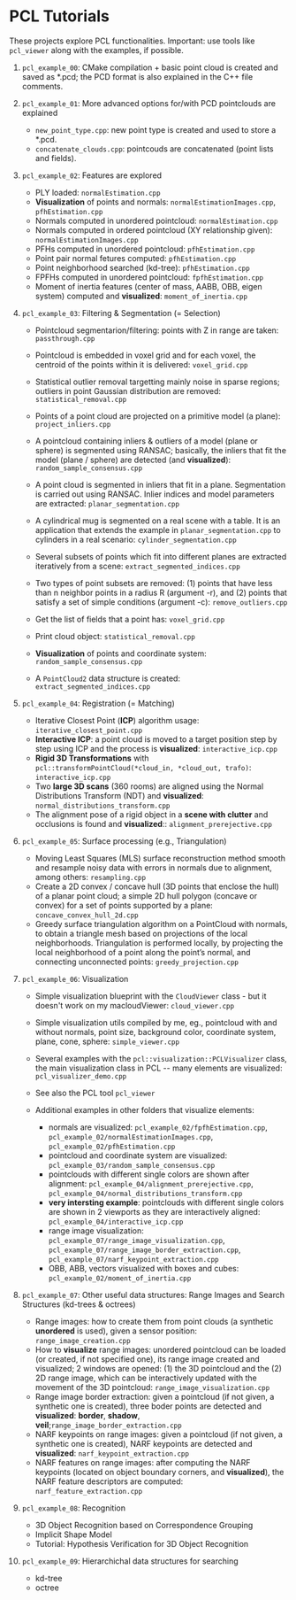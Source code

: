 # PCL Tutorials

These projects explore PCL functionalities.
Important: use tools like `pcl_viewer` along with the examples, if possible.

1. `pcl_example_00`: CMake compilation + basic point cloud is created and saved as *.pcd; the PCD format is also explained in the C++ file comments.

2. `pcl_example_01`: More advanced options for/with PCD pointclouds are explained

    - `new_point_type.cpp`: new point type is created and used to store a *.pcd.
    - `concatenate_clouds.cpp`: pointcouds are concatenated (point lists and fields).

3. `pcl_example_02`: Features are explored

    - PLY loaded: `normalEstimation.cpp`
    - **Visualization** of points and normals: `normalEstimationImages.cpp`, `pfhEstimation.cpp`
    - Normals computed in unordered pointcloud: `normalEstimation.cpp`
    - Normals computed in ordered pointcloud (XY relationship given): `normalEstimationImages.cpp`
    - PFHs computed in unordered pointcloud: `pfhEstimation.cpp`
    - Point pair normal fetures computed: `pfhEstimation.cpp`
    - Point neighborhood searched (kd-tree): `pfhEstimation.cpp`
    - FPFHs computed in unordered pointcloud: `fpfhEstimation.cpp`
    - Moment of inertia features (center of mass, AABB, OBB, eigen system) computed and **visualized**: `moment_of_inertia.cpp`

4. `pcl_example_03`: Filtering & Segmentation (= Selection)

    - Pointcloud segmentarion/filtering: points with Z in range are taken: `passthrough.cpp`
    - Pointcloud is embedded in voxel grid and for each voxel, the centroid of the points within it is delivered: `voxel_grid.cpp`
    - Statistical outlier removal targetting mainly noise in sparse regions; outliers in point Gaussian distribution are removed: `statistical_removal.cpp`
    - Points of a point cloud are projected on a primitive model (a plane): `project_inliers.cpp`
    - A pointcloud containing inliers & outliers of a model (plane or sphere) is segmented using RANSAC; basically, the inliers that fit the model (plane / sphere) are detected (and **visualized**): `random_sample_consensus.cpp`
    - A point cloud is segmented in inliers that fit in a plane. Segmentation is carried out using RANSAC. Inlier indices and model parameters are extracted: `planar_segmentation.cpp`
    - A cylindrical mug is segmented on a real scene with a table. It is an application that extends the example in `planar_segmentation.cpp` to cylinders in a real scenario: `cylinder_segmentation.cpp`
    - Several subsets of points which fit into different planes are extracted iteratively from a scene: `extract_segmented_indices.cpp`
    - Two types of point subsets are removed: (1) points that have less than n neighbor points in a radius R (argument -r), and (2) points that satisfy a set of simple conditions (argument -c): `remove_outliers.cpp`

    - Get the list of fields that a point has: `voxel_grid.cpp`
    - Print cloud object: `statistical_removal.cpp`
    - **Visualization** of points and coordinate system: `random_sample_consensus.cpp`
    - A `PointCloud2` data structure is created: `extract_segmented_indices.cpp`

5. `pcl_example_04`: Registration (= Matching) 

    - Iterative Closest Point (**ICP**) algorithm usage: `iterative_closest_point.cpp`
    - **Interactive ICP**: a point cloud is moved to a target position step by step using ICP and the process is **visualized**: `interactive_icp.cpp`
    - **Rigid 3D Transformations** with `pcl::transformPointCloud(*cloud_in, *cloud_out, trafo)`: `interactive_icp.cpp`
    - Two **large 3D scans** (360 rooms) are aligned using the Normal Distributions Transform (NDT) and **visualized**: `normal_distributions_transform.cpp`
    - The alignment pose of a rigid object in a **scene with clutter** and occlusions is found and **visualized**:: `alignment_prerejective.cpp`

6. `pcl_example_05`: Surface processing (e.g., Triangulation)

    - Moving Least Squares (MLS) surface reconstruction method smooth and resample noisy data with errors in normals due to alignment, among others: `resampling.cpp`
    - Create a 2D convex / concave hull (3D points that enclose the hull) of a planar point cloud; a simple 2D hull polygon (concave or convex) for a set of points supported by a plane: `concave_convex_hull_2d.cpp`
    - Greedy surface triangulation algorithm on a PointCloud with normals, to obtain a triangle mesh based on projections of the local neighborhoods. Triangulation is performed locally, by projecting the local neighborhood of a point along the point’s normal, and connecting unconnected points: `greedy_projection.cpp`

7. `pcl_example_06`: Visualization

    - Simple visualization blueprint with the `CloudViewer` class - but it doesn't work on my macloudViewer: `cloud_viewer.cpp`
    - Simple visualization utils compiled by me, eg., pointcloud with and without normals, point size, background color, coordinate system, plane, cone, sphere: `simple_viewer.cpp`
    - Several examples with the `pcl::visualization::PCLVisualizer` class, the main visualization class in PCL -- many elements are visualized: `pcl_visualizer_demo.cpp`

    - See also the PCL tool `pcl_viewer`

    - Additional examples in other folders that visualize elements:
        - normals are visualized: `pcl_example_02/fpfhEstimation.cpp`, `pcl_example_02/normalEstimationImages.cpp`, `pcl_example_02/pfhEstimation.cpp`
        - pointcloud and coordinate system are visualized: `pcl_example_03/random_sample_consensus.cpp`
        - pointclouds with different single colors are shown after alignment: `pcl_example_04/alignment_prerejective.cpp`, `pcl_example_04/normal_distributions_transform.cpp`
        - **very intersting example**: pointclouds with different single colors are shown in 2 viewports as they are interactively aligned: `pcl_example_04/interactive_icp.cpp`
        - range image visualization: `pcl_example_07/range_image_visualization.cpp`, `pcl_example_07/range_image_border_extraction.cpp`, `pcl_example_07/narf_keypoint_extraction.cpp`
        - OBB, ABB, vectors visualized with boxes and cubes: `pcl_example_02/moment_of_inertia.cpp`

8. `pcl_example_07`: Other useful data structures: Range Images and Search Structures (kd-trees & octrees)

    - Range images: how to create them from point clouds (a synthetic **unordered** is used), given a sensor position: `range_image_creation.cpp`
    - How to **visualize** range images: unordered pointcloud can be loaded (or created, if not specified one), its range image created and visualized; 2 windows are opened: (1) the 3D pointcloud and the (2) 2D range image, which can be interactively updated with the movement of the 3D pointcloud: `range_image_visualization.cpp`
    - Range image border extraction: given a pointcloud (if not given, a synthetic one is created), three boder points are detected and **visualized**: **border**, **shadow**, **veil**;`range_image_border_extraction.cpp`
    - NARF keypoints on range images: given a pointcloud (if not given, a synthetic one is created), NARF keypoints are detected and **visualized**: `narf_keypoint_extraction.cpp`
    - NARF features on range images: after computing the NARF keypoints (located on object boundary corners, and **visualized**), the NARF feature descriptors are computed: `narf_feature_extraction.cpp`

9. `pcl_example_08`: Recognition

    - 3D Object Recognition based on Correspondence Grouping
    - Implicit Shape Model
    - Tutorial: Hypothesis Verification for 3D Object Recognition

10. `pcl_example_09`: Hierarchichal data structures for searching
    - kd-tree
    - octree
